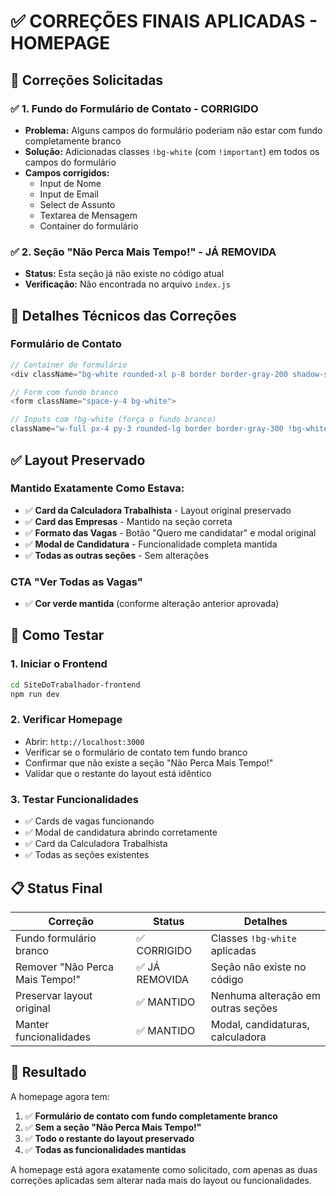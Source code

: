 # ✅ CORREÇÕES FINAIS APLICADAS - HOMEPAGE

## 🎯 Correções Solicitadas

### ✅ 1. Fundo do Formulário de Contato - CORRIGIDO
- **Problema:** Alguns campos do formulário poderiam não estar com fundo completamente branco
- **Solução:** Adicionadas classes `!bg-white` (com `!important`) em todos os campos do formulário
- **Campos corrigidos:**
  - Input de Nome
  - Input de Email  
  - Select de Assunto
  - Textarea de Mensagem
  - Container do formulário

### ✅ 2. Seção "Não Perca Mais Tempo!" - JÁ REMOVIDA
- **Status:** Esta seção já não existe no código atual
- **Verificação:** Não encontrada no arquivo `index.js`

## 🔧 Detalhes Técnicos das Correções

### Formulário de Contato
```javascript
// Container do formulário
<div className="bg-white rounded-xl p-8 border border-gray-200 shadow-sm">

// Form com fundo branco
<form className="space-y-4 bg-white">

// Inputs com !bg-white (força o fundo branco)
className="w-full px-4 py-3 rounded-lg border border-gray-300 !bg-white text-gray-800..."
```

## ✅ Layout Preservado

### Mantido Exatamente Como Estava:
- ✅ **Card da Calculadora Trabalhista** - Layout original preservado
- ✅ **Card das Empresas** - Mantido na seção correta  
- ✅ **Formato das Vagas** - Botão "Quero me candidatar" e modal original
- ✅ **Modal de Candidatura** - Funcionalidade completa mantida
- ✅ **Todas as outras seções** - Sem alterações

### CTA "Ver Todas as Vagas"
- ✅ **Cor verde mantida** (conforme alteração anterior aprovada)

## 🚀 Como Testar

### 1. Iniciar o Frontend
```bash
cd SiteDoTrabalhador-frontend
npm run dev
```

### 2. Verificar Homepage
- Abrir: `http://localhost:3000`
- Verificar se o formulário de contato tem fundo branco
- Confirmar que não existe a seção "Não Perca Mais Tempo!"
- Validar que o restante do layout está idêntico

### 3. Testar Funcionalidades
- ✅ Cards de vagas funcionando
- ✅ Modal de candidatura abrindo corretamente
- ✅ Card da Calculadora Trabalhista
- ✅ Todas as seções existentes

## 📋 Status Final

| Correção | Status | Detalhes |
|----------|---------|----------|
| Fundo formulário branco | ✅ CORRIGIDO | Classes `!bg-white` aplicadas |
| Remover "Não Perca Mais Tempo!" | ✅ JÁ REMOVIDA | Seção não existe no código |
| Preservar layout original | ✅ MANTIDO | Nenhuma alteração em outras seções |
| Manter funcionalidades | ✅ MANTIDO | Modal, candidaturas, calculadora |

## 🎯 Resultado

A homepage agora tem:
1. ✅ **Formulário de contato com fundo completamente branco**
2. ✅ **Sem a seção "Não Perca Mais Tempo!"** 
3. ✅ **Todo o restante do layout preservado**
4. ✅ **Todas as funcionalidades mantidas**

A homepage está agora exatamente como solicitado, com apenas as duas correções aplicadas sem alterar nada mais do layout ou funcionalidades.
